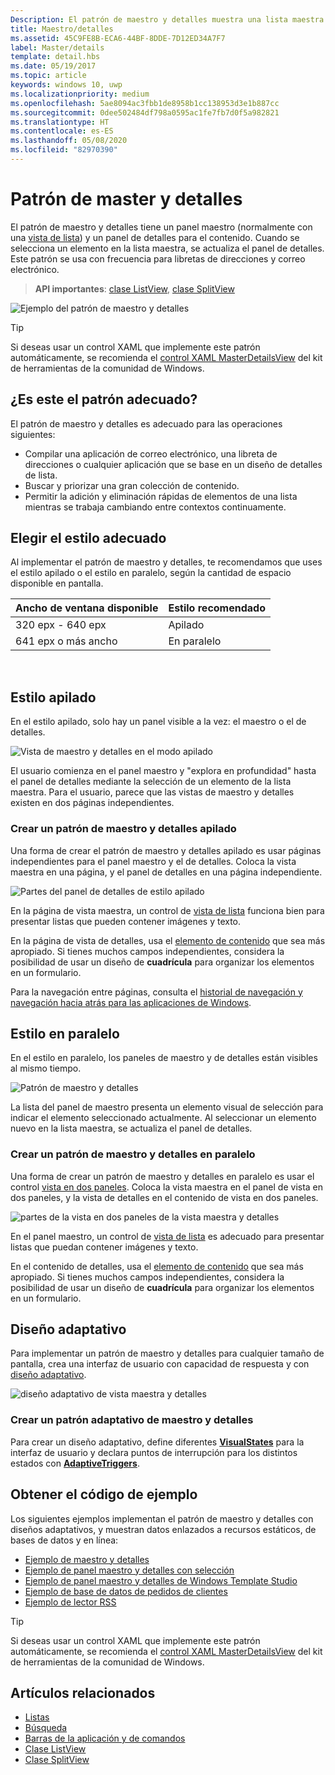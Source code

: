 ```yaml
---
Description: El patrón de maestro y detalles muestra una lista maestra y los detalles del elemento seleccionado actual. Este patrón se usa con frecuencia para listas de contactos o libretas de direcciones y correo electrónico.
title: Maestro/detalles
ms.assetid: 45C9FE8B-ECA6-44BF-8DDE-7D12ED34A7F7
label: Master/details
template: detail.hbs
ms.date: 05/19/2017
ms.topic: article
keywords: windows 10, uwp
ms.localizationpriority: medium
ms.openlocfilehash: 5ae8094ac3fbb1de8958b1cc138953d3e1b887cc
ms.sourcegitcommit: 0dee502484df798a0595ac1fe7fb7d0f5a982821
ms.translationtype: HT
ms.contentlocale: es-ES
ms.lasthandoff: 05/08/2020
ms.locfileid: "82970390"
---
```

# <a name="masterdetails-pattern"></a>Patrón de master y detalles

 

El patrón de maestro y detalles tiene un panel maestro (normalmente con una [vista de lista](lists.md)) y un panel de detalles para el contenido. Cuando se selecciona un elemento en la lista maestra, se actualiza el panel de detalles. Este patrón se usa con frecuencia para libretas de direcciones y correo electrónico.

> **API importantes**: [clase ListView](https://docs.microsoft.com/uwp/api/Windows.UI.Xaml.Controls.ListView), [clase SplitView](https://docs.microsoft.com/uwp/api/windows.ui.xaml.controls.splitview)

![Ejemplo del patrón de maestro y detalles](images/HIGSecOne_MasterDetail.png)

> [!TIP]
> Si deseas usar un control XAML que implemente este patrón automáticamente, se recomienda el [control XAML MasterDetailsView](/windows/communitytoolkit/controls/masterdetailsview) del kit de herramientas de la comunidad de Windows.

## <a name="is-this-the-right-pattern"></a>¿Es este el patrón adecuado?

El patrón de maestro y detalles es adecuado para las operaciones siguientes:

-   Compilar una aplicación de correo electrónico, una libreta de direcciones o cualquier aplicación que se base en un diseño de detalles de lista.
-   Buscar y priorizar una gran colección de contenido.
-   Permitir la adición y eliminación rápidas de elementos de una lista mientras se trabaja cambiando entre contextos continuamente.

## <a name="choose-the-right-style"></a>Elegir el estilo adecuado

Al implementar el patrón de maestro y detalles, te recomendamos que uses el estilo apilado o el estilo en paralelo, según la cantidad de espacio disponible en pantalla.

| Ancho de ventana disponible | Estilo recomendado |
|------------------------|-------------------|
| 320 epx - 640 epx        | Apilado           |
| 641 epx o más ancho       | En paralelo      |

 
## <a name="stacked-style"></a>Estilo apilado

En el estilo apilado, solo hay un panel visible a la vez: el maestro o el de detalles.

![Vista de maestro y detalles en el modo apilado](images/patterns-md-stacked.png)

El usuario comienza en el panel maestro y "explora en profundidad" hasta el panel de detalles mediante la selección de un elemento de la lista maestra. Para el usuario, parece que las vistas de maestro y detalles existen en dos páginas independientes.

### <a name="create-a-stacked-masterdetails-pattern"></a>Crear un patrón de maestro y detalles apilado

Una forma de crear el patrón de maestro y detalles apilado es usar páginas independientes para el panel maestro y el de detalles. Coloca la vista maestra en una página, y el panel de detalles en una página independiente.

![Partes del panel de detalles de estilo apilado](images/patterns-md-stacked-parts.png)

En la página de vista maestra, un control de [vista de lista](lists.md) funciona bien para presentar listas que pueden contener imágenes y texto. 

En la página de vista de detalles, usa el [elemento de contenido](../layout/layout-panels.md) que sea más apropiado. Si tienes muchos campos independientes, considera la posibilidad de usar un diseño de **cuadrícula** para organizar los elementos en un formulario.

Para la navegación entre páginas, consulta el [historial de navegación y navegación hacia atrás para las aplicaciones de Windows](../basics/navigation-history-and-backwards-navigation.md).

## <a name="side-by-side-style"></a>Estilo en paralelo

En el estilo en paralelo, los paneles de maestro y de detalles están visibles al mismo tiempo.

![Patrón de maestro y detalles](images/patterns-masterdetail-400x227.png)

La lista del panel de maestro presenta un elemento visual de selección para indicar el elemento seleccionado actualmente. Al seleccionar un elemento nuevo en la lista maestra, se actualiza el panel de detalles.

### <a name="create-a-side-by-side-masterdetails-pattern"></a>Crear un patrón de maestro y detalles en paralelo

Una forma de crear un patrón de maestro y detalles en paralelo es usar el control [vista en dos paneles](split-view.md). Coloca la vista maestra en el panel de vista en dos paneles, y la vista de detalles en el contenido de vista en dos paneles.

![partes de la vista en dos paneles de la vista maestra y detalles](images/patterns_md_splitview_parts.png)

En el panel maestro, un control de [vista de lista](lists.md) es adecuado para presentar listas que puedan contener imágenes y texto.

En el contenido de detalles, usa el [elemento de contenido](../layout/layout-panels.md) que sea más apropiado. Si tienes muchos campos independientes, considera la posibilidad de usar un diseño de **cuadrícula** para organizar los elementos en un formulario.

## <a name="adaptive-layout"></a>Diseño adaptativo

Para implementar un patrón de maestro y detalles para cualquier tamaño de pantalla, crea una interfaz de usuario con capacidad de respuesta y con [diseño adaptativo](../layout/layouts-with-xaml.md).

![diseño adaptativo de vista maestra y detalles](images/patterns_masterdetail.png)

### <a name="create-an-adaptive-masterdetails-pattern"></a>Crear un patrón adaptativo de maestro y detalles
Para crear un diseño adaptativo, define diferentes [**VisualStates**](https://docs.microsoft.com/uwp/api/windows.ui.xaml.visualstate) para la interfaz de usuario y declara puntos de interrupción para los distintos estados con [**AdaptiveTriggers**](https://docs.microsoft.com/uwp/api/Windows.UI.Xaml.AdaptiveTrigger).

## <a name="get-the-sample-code"></a>Obtener el código de ejemplo

Los siguientes ejemplos implementan el patrón de maestro y detalles con diseños adaptativos, y muestran datos enlazados a recursos estáticos, de bases de datos y en línea: 
- [Ejemplo de maestro y detalles](https://github.com/Microsoft/Windows-universal-samples/tree/master/Samples/XamlMasterDetail) 
- [Ejemplo de panel maestro y detalles con selección](https://github.com/Microsoft/Windows-universal-samples/tree/master/Samples/XamlListView)
- [Ejemplo de panel maestro y detalles de Windows Template Studio](https://github.com/Microsoft/WindowsTemplateStudio/tree/master/templates/Uwp/Pages/MasterDetail)
- [Ejemplo de base de datos de pedidos de clientes](https://github.com/Microsoft/Windows-appsample-customers-orders-database)
- [Ejemplo de lector RSS](https://github.com/Microsoft/Windows-appsample-rssreader)

> [!TIP]
> Si deseas usar un control XAML que implemente este patrón automáticamente, se recomienda el [control XAML MasterDetailsView](/windows/communitytoolkit/controls/masterdetailsview) del kit de herramientas de la comunidad de Windows.

## <a name="related-articles"></a>Artículos relacionados

- [Listas](lists.md)
- [Búsqueda](search.md)
- [Barras de la aplicación y de comandos](app-bars.md)
- [Clase ListView](https://docs.microsoft.com/uwp/api/Windows.UI.Xaml.Controls.ListView)
- [Clase SplitView](https://docs.microsoft.com/uwp/api/windows.ui.xaml.controls.splitview)

